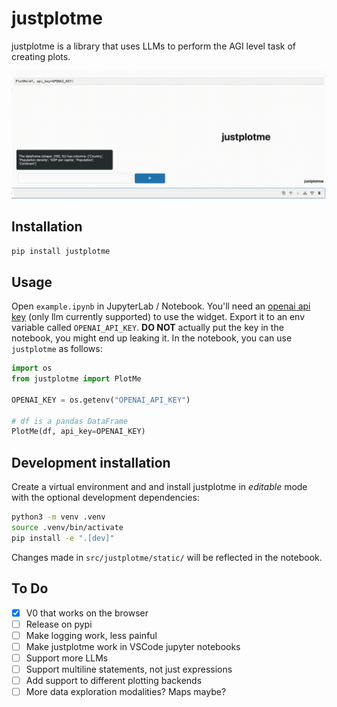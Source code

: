 # justplotme

justplotme is a library that uses LLMs to perform the AGI level task of creating plots.

![Demo](./assets/demo.gif)

## Installation

```sh
pip install justplotme
```

## Usage
Open `example.ipynb` in JupyterLab / Notebook. You'll need an [openai api key](https://platform.openai.com/api-keys) (only llm currently supported) to use the widget. Export it to an env variable called `OPENAI_API_KEY`. **DO NOT** actually put the key in the notebook, you might end up leaking it. In the notebook, you can use `justplotme` as follows:

```python
import os
from justplotme import PlotMe

OPENAI_KEY = os.getenv("OPENAI_API_KEY")

# df is a pandas DataFrame
PlotMe(df, api_key=OPENAI_KEY)

```

## Development installation

Create a virtual environment and and install justplotme in *editable* mode with the
optional development dependencies:

```sh
python3 -m venv .venv
source .venv/bin/activate
pip install -e ".[dev]"
```

Changes made in `src/justplotme/static/` will be reflected
in the notebook.


## To Do
- [x] V0 that works on the browser
- [ ] Release on pypi
- [ ] Make logging work, less painful
- [ ] Make justplotme work in VSCode jupyter notebooks
- [ ] Support more LLMs
- [ ] Support multiline statements, not just expressions
- [ ] Add support to different plotting backends
- [ ] More data exploration modalities? Maps maybe?